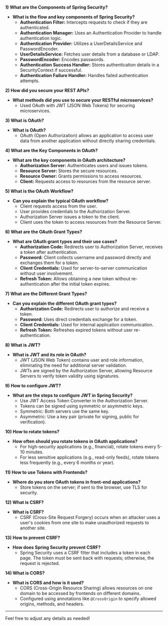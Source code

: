 **1) What are the Components of Spring Security?**

- **What is the flow and key components of Spring Security?**
  - **Authentication Filter:** Intercepts requests to check if they are authenticated.
  - **Authentication Manager:** Uses an Authentication Provider to handle authentication logic.
  - **Authentication Provider:** Utilizes a UserDetailsService and PasswordEncoder.
  - **UserDetailsService:** Fetches user details from a database or LDAP.
  - **PasswordEncoder:** Encodes passwords.
  - **Authentication Success Handler:** Stores authentication details in a SecurityContext if successful.
  - **Authentication Failure Handler:** Handles failed authentication attempts.

**2) How did you secure your REST APIs?**

- **What methods did you use to secure your RESTful microservices?**
  - Used OAuth with JWT (JSON Web Tokens) for securing microservices.

**3) What is OAuth?**

- **What is OAuth?**
  - OAuth (Open Authorization) allows an application to access user data from another application without directly sharing credentials.

**4) What are the Key Components in OAuth?**

- **What are the key components in OAuth architecture?**
  - **Authorization Server:** Authenticates users and issues tokens.
  - **Resource Server:** Stores the secure resources.
  - **Resource Owner:** Grants permissions to access resources.
  - **Client:** Requests access to resources from the resource server.

**5) What is the OAuth Workflow?**

- **Can you explain the typical OAuth workflow?**
  - Client requests access from the user.
  - User provides credentials to the Authorization Server.
  - Authorization Server issues a token to the client.
  - Client uses the token to access resources from the Resource Server.

**6) What are the OAuth Grant Types?**

- **What are OAuth grant types and their use cases?**
  - **Authorization Code:** Redirects user to Authorization Server, receives a token after authentication.
  - **Password:** Client collects username and password directly and exchanges them for a token.
  - **Client Credentials:** Used for server-to-server communication without user involvement.
  - **Refresh Token:** Allows obtaining a new token without re-authentication after the initial token expires.

**7) What are the Different Grant Types?**

- **Can you explain the different OAuth grant types?**
  - **Authorization Code:** Redirects user to authorize and receive a token.
  - **Password:** Uses direct credentials exchange for a token.
  - **Client Credentials:** Used for internal application communication.
  - **Refresh Token:** Refreshes expired tokens without user re-authentication.

**8) What is JWT?**

- **What is JWT and its role in OAuth?**
  - JWT (JSON Web Token) contains user and role information, eliminating the need for additional server validation.
  - JWTs are signed by the Authorization Server, allowing Resource Servers to verify token validity using signatures.

**9) How to configure JWT?**

- **What are the steps to configure JWT in Spring Security?**
  - Use JWT Access Token Converter in the Authorization Server.
  - Tokens can be signed using symmetric or asymmetric keys.
  - Symmetric: Both servers use the same key.
  - Asymmetric: Use a key pair (private for signing, public for verification).

**10) How to rotate tokens?**

- **How often should you rotate tokens in OAuth applications?**
  - For high-security applications (e.g., financial), rotate tokens every 5-10 minutes.
  - For less sensitive applications (e.g., read-only feeds), rotate tokens less frequently (e.g., every 6 months or year).

**11) How to use Tokens with Frontends?**

- **Where do you store OAuth tokens in front-end applications?**
  - Store tokens on the server; if sent to the browser, use TLS for security.

**12) What is CSRF?**

- **What is CSRF?**
  - CSRF (Cross-Site Request Forgery) occurs when an attacker uses a user's cookies from one site to make unauthorized requests to another site.

**13) How to prevent CSRF?**

- **How does Spring Security prevent CSRF?**
  - Spring Security uses a CSRF filter that includes a token in each page. The token must be sent back with requests; otherwise, the request is rejected.

**14) What is CORS?**

- **What is CORS and how is it used?**
  - CORS (Cross-Origin Resource Sharing) allows resources on one domain to be accessed by frontends on different domains.
  - Configured using annotations like `@CrossOrigin` to specify allowed origins, methods, and headers.

---

Feel free to adjust any details as needed!
